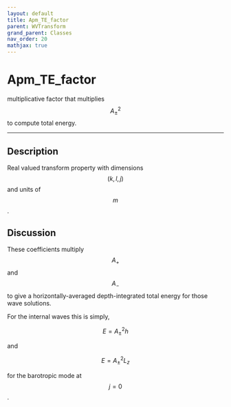```yaml
---
layout: default
title: Apm_TE_factor
parent: WVTransform
grand_parent: Classes
nav_order: 20
mathjax: true
---
```


#  Apm_TE_factor

multiplicative factor that multiplies $$A_\pm^2$$ to compute total energy.


---

## Description
Real valued transform property with dimensions $$(k,l,j)$$ and units of $$m$$.

## Discussion

These coefficients multiply $$A_+$$ and $$A_-$$ to give a horizontally-averaged depth-integrated total energy for those wave solutions.

For the internal waves this is simply,

$$
E = A_\pm^2 h
$$ 

and

$$
E = A_\pm^2 L_z
$$ 

for the barotropic mode at $$j=0$$.

